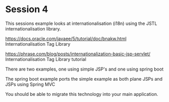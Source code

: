# Session 4

This sessions example looks at internationalisation (i18n) using the JSTL internationalisation library.


https://docs.oracle.com/javaee/5/tutorial/doc/bnakw.html  Internationalisation Tag Library

https://phrase.com/blog/posts/internationalization-basic-jsp-servlet/ Internationalisation Tag Library tutorial


There are two examples, one using simple JSP's and one using spring boot

The spring boot example ports the simple example as both plane JSPs and JSPs using Spring MVC

You should be able to migrate this technology into your main application.

